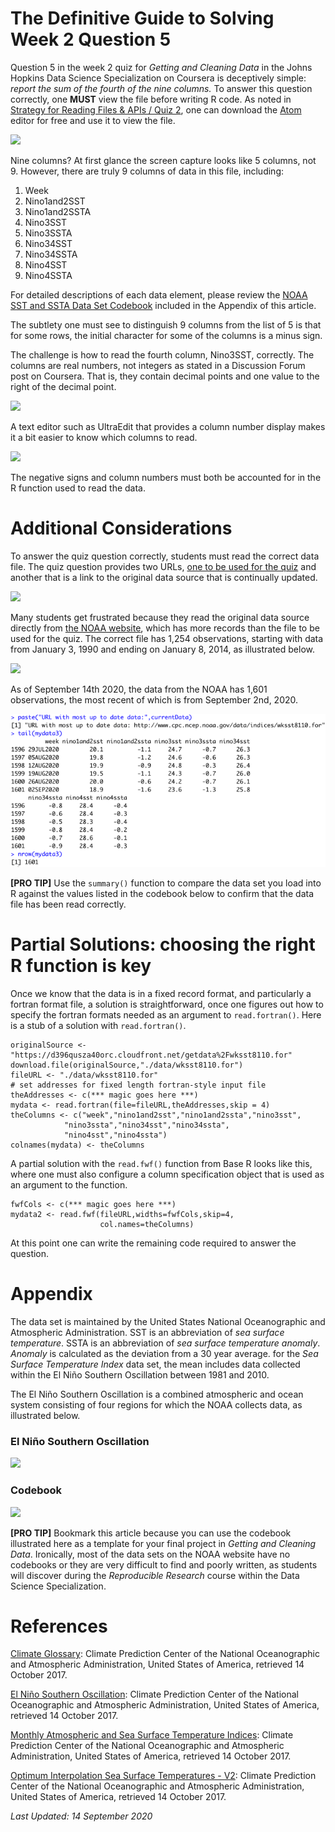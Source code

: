 # The Definitive Guide to Solving Week 2 Question 5

Question 5 in the week 2 quiz for *Getting and Cleaning Data* in the Johns Hopkins Data Science Specialization on Coursera is deceptively simple: *report the sum of the fourth of the nine columns.* To answer this question correctly, one **MUST**  view the file before writing R code. As noted in [Strategy for Reading Files & APIs / Quiz 2](http://bit.ly/2e4L5oF), one can download the [Atom](http://atom.io) editor for free and use it to view the file.

<img src="./images/cleaningData-week2q5-01.png">

Nine columns? At first glance the screen capture looks like 5 columns, not 9. However, there are truly 9 columns of data in this file, including:

1. Week
2. Nino1and2SST
3. Nino1and2SSTA
4. Nino3SST
5. Nino3SSTA
6. Nino34SST
7. Nino34SSTA
8. Nino4SST
9. Nino4SSTA

For detailed descriptions of each data element, please review the [NOAA SST and SSTA Data Set Codebook](http://bit.ly/2wVyR6K) included in the Appendix of this article.

The subtlety one must see to distinguish 9 columns from the list of 5 is that for some rows, the initial character for some of the columns is a minus sign.

The challenge is how to read the fourth column, Nino3SST, correctly. The columns are real numbers, not integers as stated in a Discussion Forum post on Coursera. That is, they contain decimal points and one value to the right of the decimal point.

<img src="./images/cleaningData-week2q5-02.png">

A text editor such as UltraEdit that provides a column number display makes it a bit easier to know which columns to read.

<img src="./images/cleaningData-week2q5-03.png">

The negative signs and column numbers must both be accounted for in the R function used to read the data.

# Additional Considerations

To answer the quiz question correctly, students must read the correct data file. The quiz question provides two URLs, [one to be used for the quiz](https://d396qusza40orc.cloudfront.net/getdata%2Fwksst8110.for) and another that is a link to the original data source that is continually updated.

<img src="./images/cleaningData-week2q5-04.png">

Many students get frustrated because they read the original data source directly from [the NOAA website](http://www.cpc.ncep.noaa.gov/data/indices/wksst8110.for), which has more records than the file to be used for the quiz. The correct file has 1,254 observations, starting with data from January 3, 1990 and ending on January 8, 2014, as illustrated below.

<img src="./images/cleaningData-week2q5-05.png">

As of September 14th 2020, the data from the NOAA has 1,601 observations, the most recent of which is from September 2nd, 2020.

<img src="./images/cleaningData-week2q5-06.png">

**[PRO TIP]** Use the `summary()` function to compare the data set you load into R against the values listed in the codebook below to confirm that the data file has been read correctly.

# Partial Solutions: choosing the right R function is key

Once we know that the data is in a fixed record format, and particularly a fortran format file, a solution is straightforward, once one figures out how to specify the fortran formats needed as an argument to `read.fortran()`. Here is a stub of a solution with `read.fortran()`. 

    originalSource <- "https://d396qusza40orc.cloudfront.net/getdata%2Fwksst8110.for"
    download.file(originalSource,"./data/wksst8110.for")
    fileURL <- "./data/wksst8110.for"
    # set addresses for fixed length fortran-style input file 
    theAddresses <- c(*** magic goes here ***)
    mydata <- read.fortran(file=fileURL,theAddresses,skip = 4)
    theColumns <- c("week","nino1and2sst","nino1and2ssta","nino3sst",
                "nino3ssta","nino34sst","nino34ssta",
                "nino4sst","nino4ssta")
    colnames(mydata) <- theColumns

A partial solution with the `read.fwf()` function from Base R looks like this, where one must also configure a column specification object that is used as an argument to the function. 

    fwfCols <- c(*** magic goes here ***)
    mydata2 <- read.fwf(fileURL,widths=fwfCols,skip=4,
                        col.names=theColumns)


At this point one can write the remaining code required to answer the question. 

# Appendix

The data set is maintained by the United States National Oceanographic and Atmospheric Administration. SST is an abbreviation of *sea surface temperature*. SSTA is an abbreviation of *sea surface temperature anomaly*. *Anomaly* is calculated as the deviation from a 30 year average. for the *Sea Surface Temperature Index* data set, the mean includes data collected within the El Niño Southern Oscillation between 1981 and 2010.

The El Niño Southern Oscillation is a combined atmospheric and ocean system consisting of four regions for which the NOAA collects data, as illustrated below.

### El Niño Southern Oscillation

<img src="./images/cleaningData-week2q5-07.png">

### Codebook

<img src="./images/cleaningData-week2q5-08.png">

**[PRO TIP]** Bookmark this article because you can use the codebook illustrated here as a template for your final project in *Getting and Cleaning Data*.  Ironically, most of the data sets on the NOAA website have no codebooks or they are very difficult to find and poorly written, as students will discover during the *Reproducible Research* course within the Data Science Specialization.

# References

[Climate Glossary](http://bit.ly/2ynHKcC): Climate Prediction Center of the National Oceanographic and Atmospheric Administration, United States of America, retrieved 14 October 2017.

[El Niño Southern Oscillation](http://bit.ly/2gapR73): Climate Prediction Center of the National Oceanographic and Atmospheric Administration, United States of America, retrieved 14 October 2017.

[Monthly Atmospheric and Sea Surface Temperature Indices](http://bit.ly/2xFkUcz): Climate Prediction Center of the National Oceanographic and Atmospheric Administration, United States of America, retrieved 14 October 2017.

[Optimum Interpolation Sea Surface Temperatures - V2](http://bit.ly/2z8n1GT): Climate Prediction Center of the National Oceanographic and Atmospheric Administration, United States of America, retrieved 14 October 2017.

*Last Updated: 14 September 2020*
